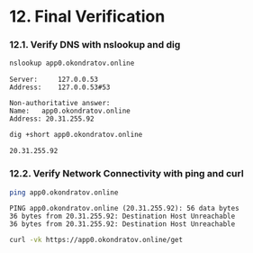 # 12. Final Verification

### 12.1. Verify DNS with nslookup and dig
```bash
nslookup app0.okondratov.online
```
```text
Server:		127.0.0.53
Address:	127.0.0.53#53

Non-authoritative answer:
Name:	app0.okondratov.online
Address: 20.31.255.92
```
```bash
dig +short app0.okondratov.online
```
```text
20.31.255.92
```

### 12.2. Verify Network Connectivity with ping and curl
```bash
ping app0.okondratov.online
```
```text 
PING app0.okondratov.online (20.31.255.92): 56 data bytes
36 bytes from 20.31.255.92: Destination Host Unreachable
36 bytes from 20.31.255.92: Destination Host Unreachable
```
```bash
curl -vk https://app0.okondratov.online/get
```
